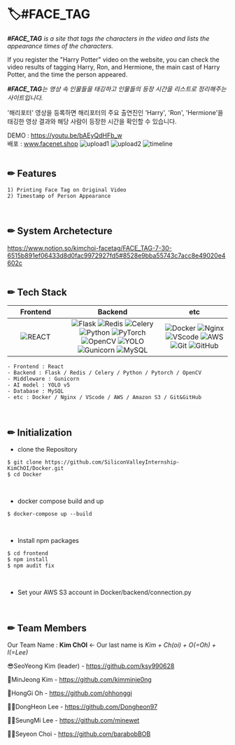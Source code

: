 # 🏷️#FACE_TAG

_**#FACE_TAG** is a site that tags the characters in the video and lists the appearance times of the characters._

If you register the "Harry Potter" video on the website, you can check the video results of tagging Harry, Ron, and Hermione, the main cast of Harry Potter, and the time the person appeared.

_**#FACE_TAG**는 영상 속 인물들을 태깅하고 인물들의 등장 시간을 리스트로 정리해주는 사이트입니다._

'해리포터' 영상을 등록하면 해리포터의 주요 출연진인 'Harry', 'Ron', 'Hermione'을 태깅한 영상 결과와 해당 사람이 등장한 시간을 확인할 수 있습니다.


DEMO : https://youtu.be/bAEyQdHFb_w
<br/>
배포 : www.facenet.shop 
![upload1](https://user-images.githubusercontent.com/55133538/127518402-2c3b1b9e-eb6c-4a92-b6d5-9dd44cd704b1.gif)
![upload2](https://user-images.githubusercontent.com/55133538/127518418-4c0638ad-313f-4312-a514-2bb0b9335907.gif)
![timeline](https://user-images.githubusercontent.com/55133538/127518550-4a259859-e82e-4d5e-9827-a282eb3bcb01.gif)
<br/>
<br/>


## ✏ Features
    1) Printing Face Tag on Original Video
    2) Timestamp of Person Appearance
<br/>


## ✏ System Archetecture
https://www.notion.so/kimchoi-facetag/FACE_TAG-7-30-6515b891ef06433d8d0fac9972927fd5#8528e9bba55743c7acc8e49020e4602c
<br/>
<br/>




## ✏ Tech Stack
| &nbsp;&nbsp;&nbsp;&nbsp;&nbsp;Frontend&nbsp;&nbsp;&nbsp;&nbsp;&nbsp; |      Backend      |         etc          |
| :----------------------: | :---------------: | :------------------: |
|     ![REACT](https://img.shields.io/badge/REACT-v17.0.2-blue?style=flat&logo=REACT)     |       ![Flask](https://img.shields.io/badge/Flask-v1.0.2-black?style=flat&logo=Flask)   ![Redis](https://img.shields.io/badge/Redis-v3.5.3-red?style=flat&logo=Redis)   ![Celery](https://img.shields.io/badge/Celery-v5.1.2-yellowgreen?style=flat&logo=Celery)   ![Python](https://img.shields.io/badge/Python-v3.7-yellow?style=flat&logo=Python)   ![PyTorch](https://img.shields.io/badge/PyTorch-v1.7.0-red?style=flat&logo=PyTorch)   ![OpenCV](https://img.shields.io/badge/OpenCV-v4.5.3-red?style=flat&logo=OpenCV)   ![YOLO](https://img.shields.io/badge/YOLO-v5-9cf?style=flat&logo=YOLOv5)   ![Gunicorn](https://img.shields.io/badge/Gunicorn-v.20.1.0-brightgreen?style=flat&logo=Gunicorn)     ![MySQL](https://img.shields.io/badge/MySQL-v8.0.26-blue?style=flat&logo=MySQL)     |     ![Docker](https://img.shields.io/badge/Docker-v.20.10.7-blue?style=flat&logo=Docker)   ![Nginx](https://img.shields.io/badge/Nginx-v.1.17.10-green?style=flat&logo=Nginx)   ![VScode](https://img.shields.io/badge/VScode-v3.5.3-blue?style=flat&logo=VScode)   ![AWS](https://img.shields.io/badge/AWS-yellow?style=flat&logo=AWS)   ![Git](https://img.shields.io/badge/Git-orange?style=flat&logo=Git)   ![GitHub](https://img.shields.io/badge/GitHub-black?style=flat&logo=GitHub)     |

    - Frontend : React
    - Backend : Flask / Redis / Celery / Python / Pytorch / OpenCV
    - Middleware : Gunicorn
    - AI model : YOLO v5
    - Database : MySQL
    - etc : Docker / Nginx / VScode / AWS / Amazon S3 / Git&GitHub
<br/>



## ✏ Initialization
- clone the Repository
```
$ git clone https://github.com/SiliconValleyInternship-KimChOI/Docker.git
$ cd Docker
```
<br/>

- docker compose build and up
```
$ docker-compose up --build
```
<br/>
  
- Install npm packages
```
$ cd frontend
$ npm install
$ npm audit fix
```
<br/>

- Set your AWS S3 account in Docker/backend/connection.py 
<br/>

## ✏ Team Members
Our Team Name : **Kim ChOI** <- Our last name is *Kim + Ch(oi) + O(=Oh) + I(=Lee)*

😎SeoYeong Kim (leader) - https://github.com/ksy990628

🎅MinJeong Kim - https://github.com/kimminje0ng

🧑HongGi Oh - https://github.com/ohhonggi

👨‍💻DongHeon Lee - https://github.com/Dongheon97

🙎‍♀️SeungMi Lee - https://github.com/minewet

👱‍♀️Seyeon Choi - https://github.com/barabobBOB
